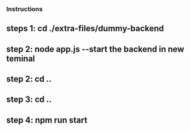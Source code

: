 ### Instructions
## steps 1: cd ./extra-files/dummy-backend
## step 2: node app.js --start the backend in new teminal
## step 2: cd ..
## step 3: cd ..
## step 4: npm run start 
